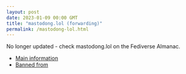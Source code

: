 ```yaml
---
layout: post
date: 2023-01-09 00:00 GMT
title: "mastodong.lol (forwarding)"
permalink: /mastodong-lol.html
---
```


No longer updated - check mastodong.lol on the Fediverse Almanac.

* [Main information](https://www.fediversealmanac.com/api/v1/instances/mastodong.lol)
* [Banned from](https://www.fediversealmanac.com/api/v1/instances/mastodong.lol/banned_from)

